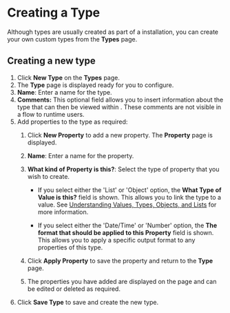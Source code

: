 # Creating a Type

<head>
  <meta name="guidename" content="Flow"/>
  <meta name="context" content="GUID-a8b56d7f-4f20-4a98-b730-6f21b2bd5bfc"/>
</head>


Although types are usually created as part of a installation, you can create your own custom types from the **Types** page.

## Creating a new type

1.  Click **New Type** on the **Types** page.
2.  The **Type** page is displayed ready for you to configure.
3.  **Name**: Enter a name for the type.
4.  **Comments:** This optional field allows you to insert information about the type that can then be viewed within . These comments are not visible in a flow to runtime users.
5.  Add properties to the type as required:
    1.  Click **New Property** to add a new property. The **Property** page is displayed.
    2.  **Name**: Enter a name for the property.
    3.  **What kind of Property is this?**: Select the type of property that you wish to create.

        -   If you select either the 'List' or 'Object' option, the **What Type of Value is this?** field is shown. This allows you to link the type to a value. See [Understanding Values, Types, Objects, and Lists](c-flo-Values_Understanding_0a938b9f-c1be-45d9-b53f-aa9d0addad86.md) for more information.

        -   If you select either the 'Date/Time' or 'Number' option, the **The format that should be applied to this Property** field is shown. This allows you to apply a specific output format to any properties of this type.

    4.  Click **Apply Property** to save the property and return to the **Type** page.
    5.  The properties you have added are displayed on the page and can be edited or deleted as required.
6.  Click **Save Type** to save and create the new type.